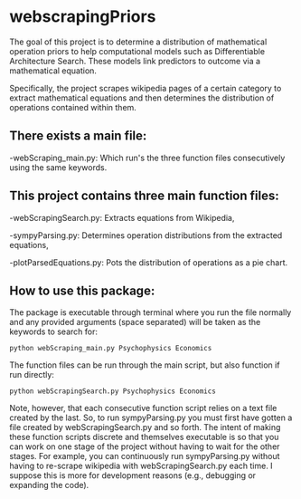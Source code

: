 # webscrapingPriors

The goal of this project is to determine a distribution of mathematical operation priors to help computational models such as Differentiable Architecture Search. These models link predictors to outcome via a mathematical equation.

Specifically, the project scrapes wikipedia pages of a certain category to extract mathematical equations and then determines the distribution of operations contained within them. 

## There exists a main file:
-webScraping_main.py: Which run's the three function files consecutively using the same keywords.

## This project contains three main function files:

-webScrapingSearch.py: Extracts equations from Wikipedia,

-sympyParsing.py: Determines operation distributions from the extracted equations,

-plotParsedEquations.py: Pots the distribution of operations as a pie chart.

## How to use this package:
The package is executable through terminal where you run the file normally and any provided arguments (space separated) will be taken as the keywords to search for:
```
python webScraping_main.py Psychophysics Economics
```
The function files can be run through the main script, but also function if run directly:
```
python webScrapingSearch.py Psychophysics Economics
```
Note, however, that each consecutive function script relies on a text file created by the last. So, to run sympyParsing.py you must first have gotten a file created by webScrapingSearch.py and so forth. The intent of making these function scripts discrete and themselves executable is so that you can work on one stage of the project without having to wait for the other stages. For example, you can continuously run sympyParsing.py without having to re-scrape wikipedia with webScrapingSearch.py each time. I suppose this is more for development reasons (e.g., debugging or expanding the code). 
